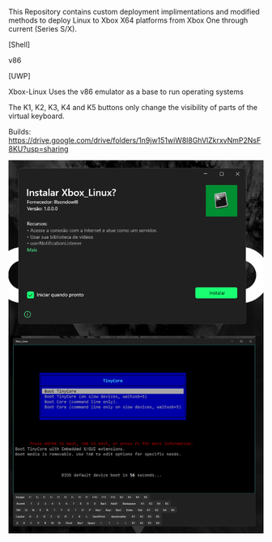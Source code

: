 This Repository contains custom deployment implimentations and modified methods to deploy Linux to Xbox X64 platforms from Xbox One through current (Series S/X).

[Shell]

v86

[UWP]

Xbox-Linux
Uses the v86 emulator as a base to run operating systems

The K1, K2, K3, K4 and K5 buttons only change the visibility of parts of the virtual keyboard.

Builds: https://drive.google.com/drive/folders/1n9jw151wiW8l8GhVlZkrxvNmP2NsF8KU?usp=sharing

<img align="center" src="Img1.png">

<img align="center" src="Img2.png">

